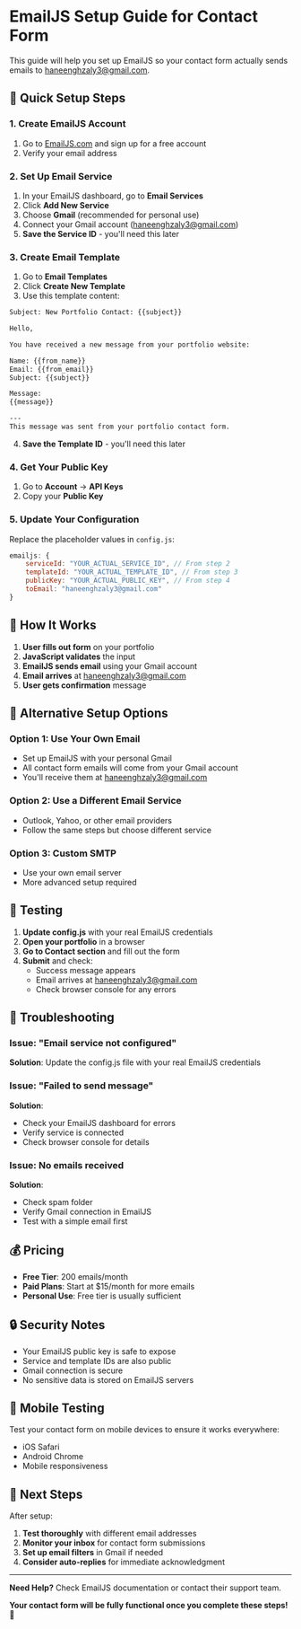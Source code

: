 # EmailJS Setup Guide for Contact Form

This guide will help you set up EmailJS so your contact form actually sends emails to haneenghzaly3@gmail.com.

## 🚀 Quick Setup Steps

### 1. Create EmailJS Account
1. Go to [EmailJS.com](https://www.emailjs.com/) and sign up for a free account
2. Verify your email address

### 2. Set Up Email Service
1. In your EmailJS dashboard, go to **Email Services**
2. Click **Add New Service**
3. Choose **Gmail** (recommended for personal use)
4. Connect your Gmail account (haneenghzaly3@gmail.com)
5. **Save the Service ID** - you'll need this later

### 3. Create Email Template
1. Go to **Email Templates**
2. Click **Create New Template**
3. Use this template content:

```html
Subject: New Portfolio Contact: {{subject}}

Hello,

You have received a new message from your portfolio website:

Name: {{from_name}}
Email: {{from_email}}
Subject: {{subject}}

Message:
{{message}}

---
This message was sent from your portfolio contact form.
```

4. **Save the Template ID** - you'll need this later

### 4. Get Your Public Key
1. Go to **Account** → **API Keys**
2. Copy your **Public Key**

### 5. Update Your Configuration
Replace the placeholder values in `config.js`:

```javascript
emailjs: {
    serviceId: "YOUR_ACTUAL_SERVICE_ID", // From step 2
    templateId: "YOUR_ACTUAL_TEMPLATE_ID", // From step 3
    publicKey: "YOUR_ACTUAL_PUBLIC_KEY", // From step 4
    toEmail: "haneenghzaly3@gmail.com"
}
```

## 📧 How It Works

1. **User fills out form** on your portfolio
2. **JavaScript validates** the input
3. **EmailJS sends email** using your Gmail account
4. **Email arrives** at haneenghzaly3@gmail.com
5. **User gets confirmation** message

## 🔧 Alternative Setup Options

### Option 1: Use Your Own Email
- Set up EmailJS with your personal Gmail
- All contact form emails will come from your Gmail account
- You'll receive them at haneenghzaly3@gmail.com

### Option 2: Use a Different Email Service
- Outlook, Yahoo, or other email providers
- Follow the same steps but choose different service

### Option 3: Custom SMTP
- Use your own email server
- More advanced setup required

## 🧪 Testing

1. **Update config.js** with your real EmailJS credentials
2. **Open your portfolio** in a browser
3. **Go to Contact section** and fill out the form
4. **Submit** and check:
   - Success message appears
   - Email arrives at haneenghzaly3@gmail.com
   - Check browser console for any errors

## 🚨 Troubleshooting

### Issue: "Email service not configured"
**Solution**: Update the config.js file with your real EmailJS credentials

### Issue: "Failed to send message"
**Solution**: 
- Check your EmailJS dashboard for errors
- Verify service is connected
- Check browser console for details

### Issue: No emails received
**Solution**:
- Check spam folder
- Verify Gmail connection in EmailJS
- Test with a simple email first

## 💰 Pricing

- **Free Tier**: 200 emails/month
- **Paid Plans**: Start at $15/month for more emails
- **Personal Use**: Free tier is usually sufficient

## 🔒 Security Notes

- Your EmailJS public key is safe to expose
- Service and template IDs are also public
- Gmail connection is secure
- No sensitive data is stored on EmailJS servers

## 📱 Mobile Testing

Test your contact form on mobile devices to ensure it works everywhere:
- iOS Safari
- Android Chrome
- Mobile responsiveness

## 🎯 Next Steps

After setup:
1. **Test thoroughly** with different email addresses
2. **Monitor your inbox** for contact form submissions
3. **Set up email filters** in Gmail if needed
4. **Consider auto-replies** for immediate acknowledgment

---

**Need Help?** Check EmailJS documentation or contact their support team.

**Your contact form will be fully functional once you complete these steps!** 🎉


